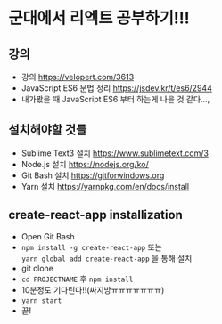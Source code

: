 # 군대에서 리엑트 공부하기!!!
## 강의
* 강의 https://velopert.com/3613
* JavaScript ES6 문법 정리 https://jsdev.kr/t/es6/2944
* 내가봤을 때 JavaScript ES6 부터 하는게 나을 것 같다...,
## 설치해야할 것들
* Sublime Text3 설치 https://www.sublimetext.com/3
* Node.js 설치 https://nodejs.org/ko/
* Git Bash 설치 https://gitforwindows.org
* Yarn 설치 https://yarnpkg.com/en/docs/install
## create-react-app installization
* Open Git Bash
* `npm install -g create-react-app` 또는</br>
  `yarn global add create-react-app` 을 통해 설치
* git clone
* `cd PROJECTNAME` 후 `npm install`
* 10분정도 기다린다!!(싸지방ㅠㅠㅠㅠㅠㅠㅠ)
* `yarn start`
* 끝!
